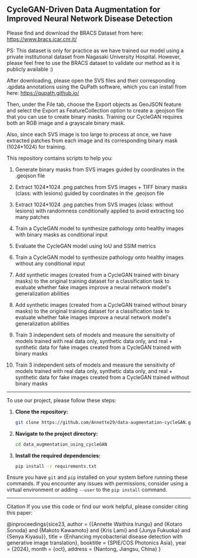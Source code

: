 ## CycleGAN-Driven Data Augmentation for Improved Neural Network Disease Detection 


Please find and download the BRACS Dataset from here: https://www.bracs.icar.cnr.it/ 

PS: This dataset is only for practice as we have trained our model using a private institutional dataset from Nagasaki University Hospital. However, please feel free to use the BRACS dataset to validate our method as it is publicly available :)

After downloading, please open the SVS files and their corresponding .qpdata annotations using the QuPath software, which you can install from here: https://qupath.github.io/

Then, under the File tab, choose the Export objects as GeoJSON feature and select the Export as FeatureCollection option to create a .geojson file that you can use to create binary masks. Training our CycleGAN requires both an RGB image and a grayscale binary mask.

Also, since each SVS image is too large to process at once, we have extracted patches from each image and its corresponding binary mask (1024*1024) for training. 

This repository contains scripts to help you:

1. Generate binary masks from SVS images guided by coordinates in the .geojson file

2. Extract 1024*1024 .png patches from SVS images + TIFF binary masks (class: with lesions) guided by coordinates in the .geojson file

3. Extract 1024*1024 .png patches from SVS images (class: without lesions) with randomness conditionally applied to avoid extracting too many patches

4. Train a CycleGAN model to synthesize pathology onto healthy images with binary masks as conditional input

5. Evaluate the CycleGAN model using IoU and SSIM metrics 

6. Train a CycleGAN model to synthesize pathology onto healthy images without any conditional input

7. Add synthetic images (created from a CycleGAN trained with binary masks) to the original training dataset for a classification task to evaluate whether fake images improve a neural network model's generalization abilities 

8. Add synthetic images (created from a CycleGAN trained without binary masks) to the original training dataset for a classification task to evaluate whether fake images improve a neural network model's generalization abilities 

9. Train 3 independent sets of models and measure the sensitivity of models trained with real data only, synthetic data only, and real + synthetic data for fake images created from a CycleGAN trained with binary masks

10. Train 3 independent sets of models and measure the sensitivity of models trained with real data only, synthetic data only, and real + synthetic data for fake images created from a CycleGAN trained without binary masks

---

To use our project, please follow these steps:

1. **Clone the repository:**
   ```bash
   git clone https://github.com/Annette29/data-augmentation-cycleGAN.git
   ```

2. **Navigate to the project directory:**
   ```bash
   cd data_augmentation_using_cycleGAN
   ```

3. **Install the required dependencies:**
   ```bash
   pip install -r requirements.txt
   ```

Ensure you have `git` and `pip` installed on your system before running these commands. If you encounter any issues with permissions, consider using a virtual environment or adding `--user` to the `pip install` command.

---
Citation
If you use this code or find our work helpful, please consider citing this paper:

@inproceedings{sice23,
  author = {{Annette Waithira Irungu} and {Kotaro Sonoda} and {Makoto Kawamoto} and {Kris Lami} and {Junya Fukuoka} and {Senya Kiyasu}},
  title = {Enhancing mycobacterial disease detection with generative image translation},
  booktitle = {SPIE/COS Photonics Asia},
  year = {2024},
  month = {oct},
  address = {Nantong, Jiangsu, China}
}
